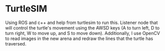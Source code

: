 # TurtleSIM
<p>Using ROS and c++ and help from turtlesim to run this. Listener node that will control the turtle's movement using the AWSD keys (A to turn left, D to turn right, W to move up, and S to move down). Additionally, I use OpenCV to read images in the new arena and redraw the lines that the turtle has traversed.</p>
